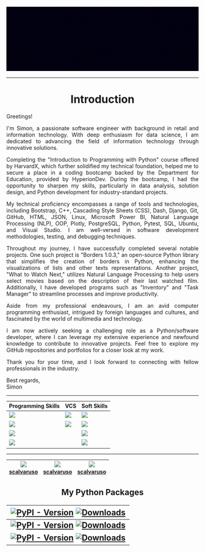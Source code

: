 <div align='center'>

![scalvaruso banner header](https://raw.githubusercontent.com/scalvaruso/scalvaruso/main/images/scalvaruso.gif)

</div>

---

<h1 align='center'>Introduction</h1>
<div align='justify'>
<p>Greetings!</p>
<p>I'm Simon, a passionate software engineer with background in retail and information technology. With deep enthusiasm for data science, I am dedicated to advancing the field of information technology through innovative solutions.</p>
<p>Completing the "Introduction to Programming with Python" course offered by HarvardX, which further solidified my technical foundation, helped me to secure a place in a coding bootcamp backed by the Department for Education, provided by HyperionDev. During the bootcamp, I had the opportunity to sharpen my skills, particularly in data analysis, solution design, and Python development for industry-standard projects.</p>
<p>My technical proficiency encompasses a range of tools and technologies, including Bootstrap, C++, Cascading Style Sheets (CSS), Dash, Django, Git, GitHub, HTML, JSON, Linux, Microsoft Power BI, Natural Language Processing (NLP), OOP, Plotly, PostgreSQL, Python, Pytest, SQL, Ubuntu, and Visual Studio. I am well-versed in software development methodologies, testing, and debugging techniques.</p>
<p>Throughout my journey, I have successfully completed several notable projects. One such project is "Borders 1.0.3," an open-source Python library that simplifies the creation of borders in Python, enhancing the visualizations of lists and other texts representations. Another project, "What to Watch Next," utilizes Natural Language Processing to help users select movies based on the description of their last watched film. Additionally, I have developed programs such as "Inventory" and "Task Manager" to streamline processes and improve productivity.</p>
<p>Aside from my professional endeavours, I am an avid computer programming enthusiast, intrigued by foreign languages and cultures, and fascinated by the world of multimedia and technology.</p>
<p>I am now actively seeking a challenging role as a Python/software developer, where I can leverage my extensive experience and newfound knowledge to contribute to innovative projects. Feel free to explore my GitHub repositories and portfolios for a closer look at my work.</p>
<p>Thank you for your time, and I look forward to connecting with fellow professionals in the industry.</p>
<p>Best regards,<br>
Simon</p>
</div>

---

<div align='center'>

| <div align='center'> Programming Skills </div> | <div align='center'> VCS </div> | <div align='center'> Soft Skills </div> |
| ----- | ----- | ----- |
| ![](https://img.shields.io/badge/Code-Python-informational?style=for-the-badge&&logo=python&logoColor=white&color=FD207D) | ![](https://img.shields.io/badge/VCS-GIT-informational?style=for-the-badge&&logo=Git&logoColor=white&color=01E8C8)  | ![](https://img.shields.io/badge/PS-Problem_Solving-informational?style=for-the-badge&&logo=Trino&logoColor=white&color=magenta) |
| ![](https://img.shields.io/badge/Code-C++-informational?style=for-the-badge&&logo=cplusplus&logoColor=white&color=FD207D) | ![](https://img.shields.io/badge/VCS-GitHub-informational?style=for-the-badge&&logo=GitHub&logoColor=white&color=01E8C8) | ![](https://img.shields.io/badge/AS-Analytical_Skills-informational?style=for-the-badge&&logo=futurelearn&logoColor=white&color=magenta) |
| ![](https://img.shields.io/badge/Code-HTML5-informational?style=for-the-badge&&logo=HTML5&logoColor=white&color=FD207D) || ![](https://img.shields.io/badge/CT-Critical_Thinking-informational?style=for-the-badge&&logo=codereview&logoColor=white&color=magenta) |
| ![](https://img.shields.io/badge/Code-CSS3-informational?style=for-the-badge&&logo=CSS3&logoColor=white&color=FD207D) | | ![](https://img.shields.io/badge/TP-Team_Player-informational?style=for-the-badge&&logo=Draugiem.lv&logoColor=white&color=magenta) |

</div>

---

<div align='center'>

| <div align='center'> ![](https://img.shields.io/badge/GitHub-informational?style=for-the-badge&logo=GitHub&logoColor=black&color=white) <br> [scalvaruso](https://github.com/scalvaruso) </div> | <div align='center'> ![](https://img.shields.io/badge/PyPi-informational?style=for-the-badge&logo=pypi&logoColor=blue&color=white) <br> [scalvaruso](https://pypi.org/user/scalvaruso/) </div> | <div align='center'> ![](https://img.shields.io/badge/LinkedIn-informational?style=for-the-badge&logo=linkedin&logoColor=blue&color=white) <br> [scalvaruso](https://www.linkedin.com/in/calvaruso/) </div> |
|---|---|---|

<h2> My Python Packages

<br>

|<div align='center'>[![PyPI - Version](https://img.shields.io/pypi/v/borders?logo=python&logoColor=white&label=borders&color=blue)](https://github.com/scalvaruso/borders) [![Downloads](https://static.pepy.tech/badge/borders)](https://pepy.tech/project/borders)</div>|
|---|
|<div align='center'>[![PyPI - Version](https://img.shields.io/pypi/v/polychromy?logo=python&logoColor=white&label=polychromy&color=blue)](https://github.com/scalvaruso/polychromy/) [![Downloads](https://static.pepy.tech/badge/polychromy)](https://pepy.tech/project/polychromy)</div>|
|<div align='center'>[![PyPI - Version](https://img.shields.io/pypi/v/textlinebreaker?logo=python&logoColor=white&label=textlinebreaker&color=blue)](https://github.com/scalvaruso/textlinebreaker/) [![Downloads](https://static.pepy.tech/badge/textlinebreaker)](https://pepy.tech/project/textlinebreaker)</div>|


</div>
